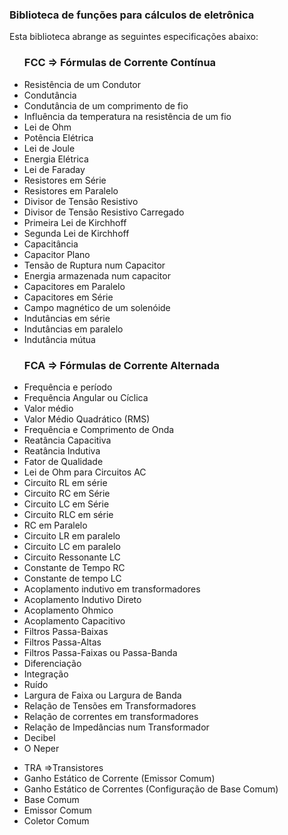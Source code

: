 <h3>Biblioteca de funções para cálculos de eletrônica</h3>

<p>Esta biblioteca abrange as seguintes especificações abaixo:</p>
<ul>
	<h3>FCC => Fórmulas de Corrente Contínua </h3>
	<li>Resistência de um Condutor</li>
	<li>Condutância</li>
	<li>Condutância de um comprimento de fio</li>
	<li>Influência da temperatura na resistência de um fio</li>
	<li>Lei de Ohm</li>
	<li>Potência Elétrica</li>
	<li>Lei de Joule</li>
	<li>Energia Elétrica</li>
	<li>Lei de Faraday</li>
	<li>Resistores em Série</li>
	<li>Resistores em Paralelo</li>
	<li>Divisor de Tensão Resistivo</li>
	<li>Divisor de Tensão Resistivo Carregado</li>
	<li>Primeira Lei de Kirchhoff</li>
	<li>Segunda Lei de Kirchhoff</li>
	<li>Capacitância</li>
	<li>Capacitor Plano</li>
	<li>Tensão de Ruptura num Capacitor</li>
	<li>Energia armazenada num capacitor</li>
	<li>Capacitores em Paralelo</li>
	<li>Capacitores em Série</li>
	<li>Campo magnético de um solenóide</li>
	<li>Indutâncias em série</li>
	<li>Indutâncias em paralelo</li>
	<li>Indutância mútua</li>
</ul>
<ul>
	<h3>FCA => Fórmulas de Corrente Alternada</h3>
	<li>Frequência e período</li>
	<li>Frequência Angular ou Cíclica</li>
	<li>Valor médio</li>
	<li>Valor Médio Quadrático (RMS)</li>
	<li>Frequência e Comprimento de Onda</li>
	<li>Reatância Capacitiva</li>
	<li>Reatância Indutiva</li>
	<li>Fator de Qualidade</li>
	<li>Lei de Ohm para Circuitos AC</li>
	<li>Circuito RL em série</li>
	<li>Circuito RC em Série</li>
	<li>Circuito LC em Série</li>
	<li>Circuito RLC em série</li>
	<li>RC em Paralelo</li>
	<li>Circuito LR em paralelo</li>
	<li>Circuito LC em paralelo</li>
	<li>Circuito Ressonante LC</li>
	<li>Constante de Tempo RC</li>
	<li>Constante de tempo LC</li>
	<li>Acoplamento indutivo em transformadores</li>
	<li>Acoplamento Indutivo Direto</li>
	<li>Acoplamento Ohmico</li>
	<li>Acoplamento Capacitivo</li>
	<li>Filtros Passa-Baixas</li>
	<li>Filtros Passa-Altas</li>
	<li>Filtros Passa-Faixas ou Passa-Banda</li>
	<li>Diferenciação</li>
	<li>Integração</li>
	<li>Ruído</li>
	<li>Largura de Faixa ou Largura de Banda</li>
	<li>Relação de Tensões em Transformadores</li>
	<li>Relação de correntes em transformadores</li>
	<li>Relação de Impedâncias num Transformador</li>
	<li>Decibel</li>
	<li>O Neper</li>
</ul>
<ul>
	<li>TRA =>Transistores </li>
	<li>Ganho Estático de Corrente (Emissor Comum)</li>
	<li>Ganho Estático de Correntes (Configuração de Base Comum)</li>
	<li>Base Comum</li>
	<li>Emissor Comum</li>
	<li>Coletor Comum</li>
</ul>
